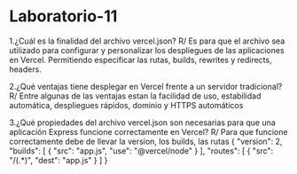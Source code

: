 # Laboratorio-11
1.¿Cuál es la finalidad del archivo vercel.json? 
    R/ Es para que el archivo sea utilizado para configurar y personalizar los despliegues de las aplicaciones en Vercel. Permitiendo especificar las rutas, builds, rewrites y redirects, headers.

2.¿Qué ventajas tiene desplegar en Vercel frente a un servidor tradicional?
    R/ Entre algunas de las ventajas estan la facilidad de uso, estabilidad automática, despliegues rápidos, dominio y HTTPS automáticos

3.¿Qué propiedades del archivo vercel.json son necesarias para que una aplicación Express funcione correctamente en Vercel?
    R/ Para que funcione correctamente debe de llevar la version, los builds, las rutas
    {
  "version": 2,
  "builds": [
    {
      "src": "app.js",
      "use": "@vercel/node"
    }
  ],
  "routes": [
    {
      "src": "/(.*)",
      "dest": "app.js"
    }
  ]
}
